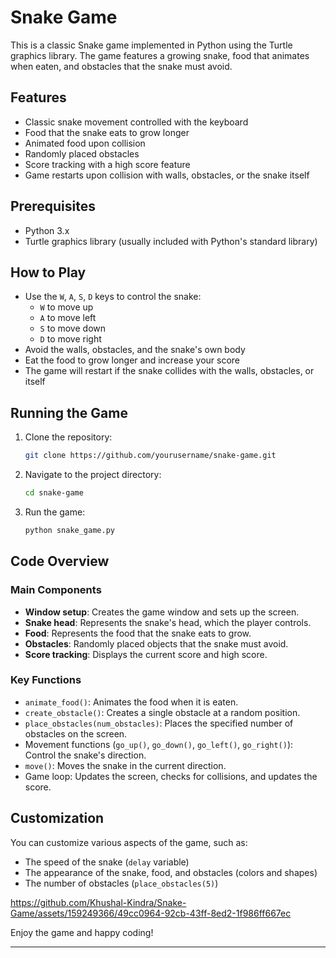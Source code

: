 # Snake Game

This is a classic Snake game implemented in Python using the Turtle graphics library. The game features a growing snake, food that animates when eaten, and obstacles that the snake must avoid.

## Features

- Classic snake movement controlled with the keyboard
- Food that the snake eats to grow longer
- Animated food upon collision
- Randomly placed obstacles
- Score tracking with a high score feature
- Game restarts upon collision with walls, obstacles, or the snake itself

## Prerequisites

- Python 3.x
- Turtle graphics library (usually included with Python's standard library)

## How to Play

- Use the `W`, `A`, `S`, `D` keys to control the snake:
  - `W` to move up
  - `A` to move left
  - `S` to move down
  - `D` to move right
- Avoid the walls, obstacles, and the snake's own body
- Eat the food to grow longer and increase your score
- The game will restart if the snake collides with the walls, obstacles, or itself

## Running the Game

1. Clone the repository:
    ```bash
    git clone https://github.com/yourusername/snake-game.git
    ```
2. Navigate to the project directory:
    ```bash
    cd snake-game
    ```
3. Run the game:
    ```bash
    python snake_game.py
    ```

## Code Overview

### Main Components

- **Window setup**: Creates the game window and sets up the screen.
- **Snake head**: Represents the snake's head, which the player controls.
- **Food**: Represents the food that the snake eats to grow.
- **Obstacles**: Randomly placed objects that the snake must avoid.
- **Score tracking**: Displays the current score and high score.

### Key Functions

- `animate_food()`: Animates the food when it is eaten.
- `create_obstacle()`: Creates a single obstacle at a random position.
- `place_obstacles(num_obstacles)`: Places the specified number of obstacles on the screen.
- Movement functions (`go_up()`, `go_down()`, `go_left()`, `go_right()`): Control the snake's direction.
- `move()`: Moves the snake in the current direction.
- Game loop: Updates the screen, checks for collisions, and updates the score.

## Customization

You can customize various aspects of the game, such as:
- The speed of the snake (`delay` variable)
- The appearance of the snake, food, and obstacles (colors and shapes)
- The number of obstacles (`place_obstacles(5)`)



https://github.com/Khushal-Kindra/Snake-Game/assets/159249366/49cc0964-92cb-43ff-8ed2-1f986ff667ec




Enjoy the game and happy coding!

---
